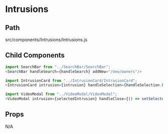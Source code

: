 # Intrusions

## Path
src/components/Intrusions/Intrusions.js

## Child Components

```js
import SearchBar from "../SearchBar/SearchBar";
<SearchBar handleSearch={handleSearch} addNew="/new/owners"/>
```

```js
import IntrusionCard from "../IntrusionCard/IntrusionCard";
<IntrusionCard intrusion={intrusion} handleSelection={handleSelection.bind(this)}/>
```

```js
import VideoModal from "../VideoModal/VideoModal";
<VideoModal intrusion={selectedIntrusion} handleClose={() => setSelectedIntrusion(null)} />
```

## Props
N/A